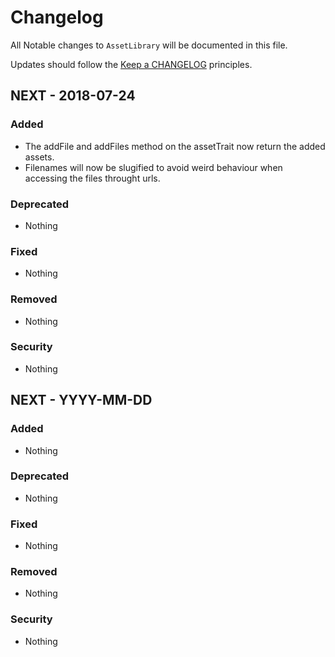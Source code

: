 # Changelog

All Notable changes to `AssetLibrary` will be documented in this file.

Updates should follow the [Keep a CHANGELOG](http://keepachangelog.com/) principles.

## NEXT - 2018-07-24

### Added
- The addFile and addFiles method on the assetTrait now return the added assets.
- Filenames will now be slugified to avoid weird behaviour when accessing the files throught urls.

### Deprecated
- Nothing

### Fixed
- Nothing

### Removed
- Nothing

### Security
- Nothing

## NEXT - YYYY-MM-DD

### Added
- Nothing

### Deprecated
- Nothing

### Fixed
- Nothing

### Removed
- Nothing

### Security
- Nothing
